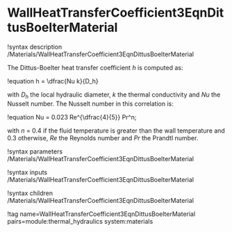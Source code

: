# WallHeatTransferCoefficient3EqnDittusBoelterMaterial

!syntax description /Materials/WallHeatTransferCoefficient3EqnDittusBoelterMaterial

The Dittus-Boelter heat transfer coefficient $h$ is computed as:

!equation
h = \dfrac{Nu k}{D_h}

with $D_h$ the local hydraulic diameter, $k$ the thermal conductivity and $Nu$ the Nusselt number.
The Nusselt number in this correlation is:

!equation
Nu = 0.023 Re^{\dfrac{4}{5}} Pr^n;

with $n$ = 0.4 if the fluid temperature is greater than the wall temperature and 0.3 otherwise,
$Re$ the Reynolds number and $Pr$ the Prandtl number.

!syntax parameters /Materials/WallHeatTransferCoefficient3EqnDittusBoelterMaterial

!syntax inputs /Materials/WallHeatTransferCoefficient3EqnDittusBoelterMaterial

!syntax children /Materials/WallHeatTransferCoefficient3EqnDittusBoelterMaterial

!tag name=WallHeatTransferCoefficient3EqnDittusBoelterMaterial pairs=module:thermal_hydraulics system:materials
